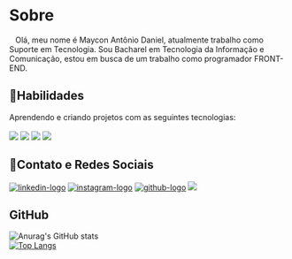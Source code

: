 <h1>Sobre</h1> 

&ensp; Olá, meu nome é Maycon Antônio Daniel, atualmente trabalho como Suporte em Tecnologia.
Sou Bacharel em Tecnologia da Informação e Comunicação, estou em busca de um trabalho como programador FRONT-END.
<br>

<h2>🚀Habilidades</h2>
Aprendendo e criando projetos com as seguintes tecnologias:
<br>
<br>
<img src= "https://img.shields.io/badge/HTML5-E34F26?style=for-the-badge&logo=html5&logoColor=white"> 
<img src= "https://img.shields.io/badge/CSS3-1572B6?style=for-the-badge&logo=css3&logoColor=white"> 
<img src= "https://img.shields.io/badge/JavaScript-323330?style=for-the-badge&logo=javascript&logoColor=F7DF1E"> 
<img src= "https://img.shields.io/badge/React-20232A?style=for-the-badge&logo=react&logoColor=61DAFB">

<h2>📱Contato e Redes Sociais</h2>
  
  <a href="https://www.linkedin.com/in/maycon-ant%C3%B4nio-daniel-a01883139/" target="blank"> <img src= "https://img.shields.io/badge/LinkedIn-0077B5?style=for-the-badge&logo=linkedin&logoColor=white" alt= "linkedin-logo"/></a> 
  <a href="https://www.instagram.com/mayconantoniio/" target="blank"> <img src="https://img.shields.io/badge/Instagram-E4405F?style=for-the-badge&logo=instagram&logoColor=white" alt="instagram-logo"/></a>
  <a href="https://github.com/MayconAntonioDaniel" target="blank"><img src="https://img.shields.io/badge/GitHub-100000?style=for-the-badge&logo=github&logoColor=white" alt="github-logo"/></a>
  <a href="mailto:mayconapd@gmail.com" target="blank"><img src="https://img.shields.io/badge/Gmail-D14836?style=for-the-badge&logo=gmail&logoColor=white"/></a>

<h2>GitHub</h2>

  ![Anurag's GitHub stats](https://github-readme-stats.vercel.app/api?username=mayconantoniodaniel&show_icons=true&theme=dracula)
  <br>
  [![Top Langs](https://github-readme-stats.vercel.app/api/top-langs/?username=mayconantoniodaniel&layout=compact)](https://github.com/anuraghazra/github-readme-stats)
  
